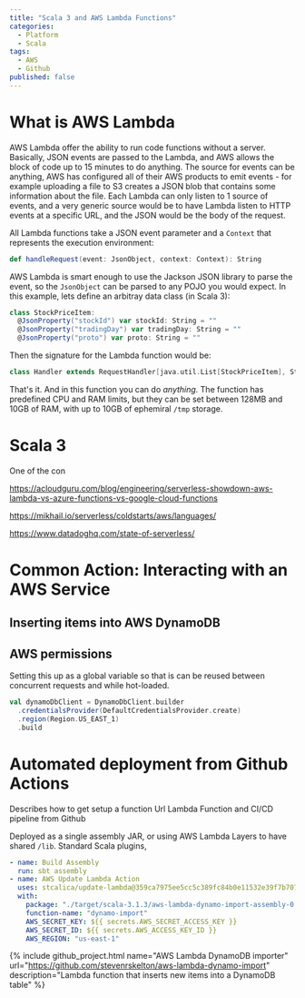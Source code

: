 ```yaml
---
title: "Scala 3 and AWS Lambda Functions"
categories:
  - Platform
  - Scala
tags:
  - AWS
  - Github
published: false
---
```

# What is AWS Lambda
AWS Lambda offer the ability to run code functions without a server.  Basically, JSON events are passed to the Lambda, and AWS allows the block of code up to 15 minutes to do anything.  The source for events can be anything, AWS has configured all of their AWS products to emit events - for example uploading a file to S3 creates a JSON blob that contains some information about the file.  Each Lambda can only listen to 1 source of events, and a very generic source would be to have Lambda listen to HTTP events at a specific URL, and the JSON would be the body of the request.

All Lambda functions take a JSON event parameter and a `Context` that represents the execution environment:

```scala
def handleRequest(event: JsonObject, context: Context): String
```
AWS Lambda is smart enough to use the Jackson JSON library to parse the event, so the `JsonObject` can be parsed to any POJO you would expect.  In this example, lets define an arbitray data class (in Scala 3):
```scala
class StockPriceItem:
  @JsonProperty("stockId") var stockId: String = ""
  @JsonProperty("tradingDay") var tradingDay: String = ""
  @JsonProperty("proto") var proto: String = ""
```
Then the signature for the Lambda function would be:
```scala
class Handler extends RequestHandler[java.util.List[StockPriceItem], String] :
```
That's it.  And in this function you can do _anything_.  The function has predefined CPU and RAM limits, but they can be set between 128MB and 10GB of RAM, with up to 10GB of ephemiral `/tmp` storage.

# Scala 3
One of the con

https://acloudguru.com/blog/engineering/serverless-showdown-aws-lambda-vs-azure-functions-vs-google-cloud-functions

https://mikhail.io/serverless/coldstarts/aws/languages/

https://www.datadoghq.com/state-of-serverless/


# Common Action: Interacting with an AWS Service
## Inserting items into AWS DynamoDB

## AWS permissions

Setting this up as a global variable so that is can be reused between concurrent requests and while hot-loaded.
```scala
val dynamoDbClient = DynamoDbClient.builder
  .credentialsProvider(DefaultCredentialsProvider.create)
  .region(Region.US_EAST_1)
  .build
```


# Automated deployment from Github Actions


Describes how to get setup a function Url Lambda Function and CI/CD pipeline from Github

Deployed as a single assembly JAR, or using AWS Lambda Layers to have shared `/lib`.
Standard Scala plugins, 
```yaml
- name: Build Assembly
  run: sbt assembly
- name: AWS Update Lambda Action
  uses: stcalica/update-lambda@359ca7975ee5cc5c389fc84b0e11532e39f7b707
  with:
    package: "./target/scala-3.1.3/aws-lambda-dynamo-import-assembly-0.1.0.jar"
    function-name: "dynamo-import"
    AWS_SECRET_KEY: ${{ secrets.AWS_SECRET_ACCESS_KEY }}
    AWS_SECRET_ID: ${{ secrets.AWS_ACCESS_KEY_ID }}
    AWS_REGION: "us-east-1"
```


{% 
  include github_project.html 
  name="AWS Lambda DynamoDB importer"
  url="https://github.com/stevenrskelton/aws-lambda-dynamo-import"
  description="Lambda function that inserts new items into a DynamoDB table"
%}
